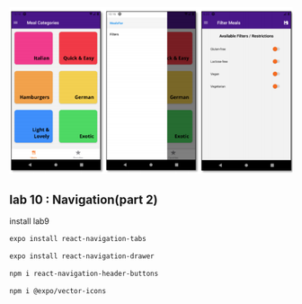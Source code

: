 <p align="center">
    <img alt="react-native" src="./demo/lab10.png" width="800">
</p>

## lab 10 : Navigation(part 2)

install lab9
```sh
expo install react-navigation-tabs
```
```sh
expo install react-navigation-drawer
```

```sh
npm i react-navigation-header-buttons
```
```sh
npm i @expo/vector-icons
```
